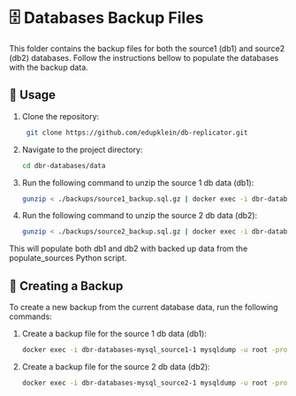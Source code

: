 # 🗄️ Databases Backup Files

This folder contains the backup files for both the source1 (db1) and source2 (db2) databases.
Follow the instructions bellow to populate the databases with the backup data.

## 🚀 Usage

1. Clone the repository:
   ```bash
    git clone https://github.com/edupklein/db-replicator.git
   ```
1. Navigate to the project directory:
   ```bash
   cd dbr-databases/data
   ```
1. Run the following command to unzip the source 1 db data (db1):
    ```bash
   gunzip < ./backups/source1_backup.sql.gz | docker exec -i dbr-databases-mysql_source1-1 mysql -u root -proot1 db1
   ```
1. Run the following command to unzip the source 2 db data (db2):
    ```bash
   gunzip < ./backups/source2_backup.sql.gz | docker exec -i dbr-databases-mysql_source2-1 mysql -u root -proot2 db2
   ```

This will populate both db1 and db2 with backed up data from the populate_sources Python script.

## 📁 Creating a Backup

To create a new backup from the current database data, run the following commands:

1. Create a backup file for the source 1 db data (db1):
    ```bash
   docker exec -i dbr-databases-mysql_source1-1 mysqldump -u root -proot1 db1 | gzip > ./backups/source1_backup.sql.gz
   ```
1. Create a backup file for the source 2 db data (db2):
    ```bash
   docker exec -i dbr-databases-mysql_source2-1 mysqldump -u root -proot2 db2 | gzip > ./backups/source2_backup.sql.gz
   ```